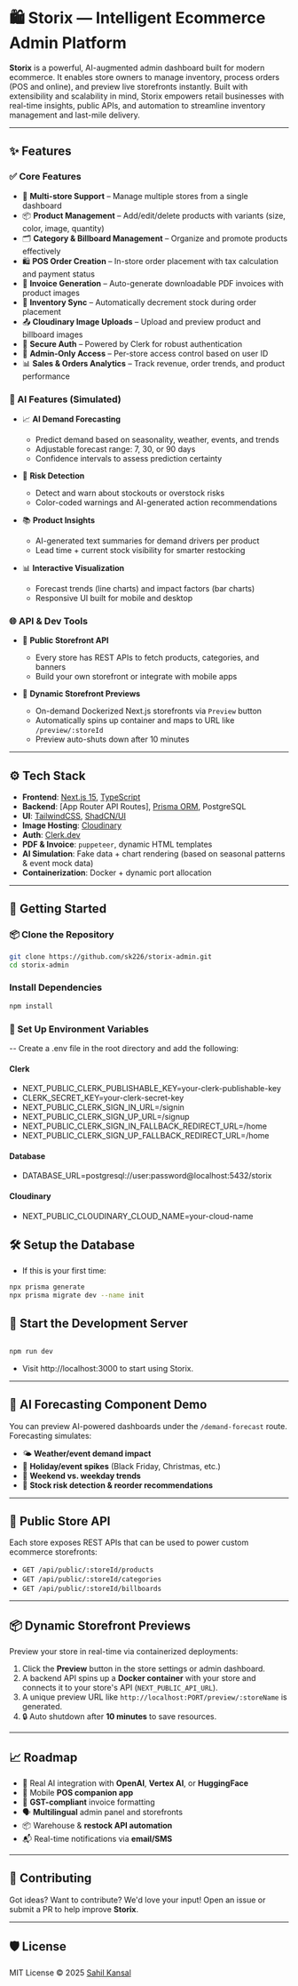 # 🛍️ Storix — Intelligent Ecommerce Admin Platform

**Storix** is a powerful, AI-augmented admin dashboard built for modern ecommerce. It enables store owners to manage inventory, process orders (POS and online), and preview live storefronts instantly. Built with extensibility and scalability in mind, Storix empowers retail businesses with real-time insights, public APIs, and automation to streamline inventory management and last-mile delivery.

---

## ✨ Features

### ✅ Core Features

- 🏪 **Multi-store Support** – Manage multiple stores from a single dashboard
- 📦 **Product Management** – Add/edit/delete products with variants (size, color, image, quantity)
- 🗂️ **Category & Billboard Management** – Organize and promote products effectively
- 🛍️ **POS Order Creation** – In-store order placement with tax calculation and payment status
- 📄 **Invoice Generation** – Auto-generate downloadable PDF invoices with product images
- 🔁 **Inventory Sync** – Automatically decrement stock during order placement
- 📤 **Cloudinary Image Uploads** – Upload and preview product and billboard images
- 🔐 **Secure Auth** – Powered by Clerk for robust authentication
- 🧾 **Admin-Only Access** – Per-store access control based on user ID
- 📊 **Sales & Orders Analytics** – Track revenue, order trends, and product performance

### 🧠 AI Features (Simulated)

- 📈 **AI Demand Forecasting**
  - Predict demand based on seasonality, weather, events, and trends
  - Adjustable forecast range: 7, 30, or 90 days
  - Confidence intervals to assess prediction certainty

- 🚨 **Risk Detection**
  - Detect and warn about stockouts or overstock risks
  - Color-coded warnings and AI-generated action recommendations

- 📚 **Product Insights**
  - AI-generated text summaries for demand drivers per product
  - Lead time + current stock visibility for smarter restocking

- 📊 **Interactive Visualization**
  - Forecast trends (line charts) and impact factors (bar charts)
  - Responsive UI built for mobile and desktop

### 🌐 API & Dev Tools

- 🔗 **Public Storefront API**
  - Every store has REST APIs to fetch products, categories, and banners
  - Build your own storefront or integrate with mobile apps

- 🐳 **Dynamic Storefront Previews**
  - On-demand Dockerized Next.js storefronts via `Preview` button
  - Automatically spins up container and maps to URL like `/preview/:storeId`
  - Preview auto-shuts down after 10 minutes

---

## ⚙️ Tech Stack

- **Frontend**: [Next.js 15](https://nextjs.org/), [TypeScript](https://www.typescriptlang.org/)
- **Backend**: [App Router API Routes], [Prisma ORM](https://www.prisma.io/), PostgreSQL
- **UI**: [TailwindCSS](https://tailwindcss.com/), [ShadCN/UI](https://ui.shadcn.com/)
- **Image Hosting**: [Cloudinary](https://cloudinary.com/)
- **Auth**: [Clerk.dev](https://clerk.dev/)
- **PDF & Invoice**: `puppeteer`, dynamic HTML templates
- **AI Simulation**: Fake data + chart rendering (based on seasonal patterns & event mock data)
- **Containerization**: Docker + dynamic port allocation

---

## 🏁 Getting Started

### 📦 Clone the Repository

```bash
git clone https://github.com/sk226/storix-admin.git
cd storix-admin
```
 
### Install Dependencies

```bash
npm install
```

### 📁 Set Up Environment Variables
-- Create a .env file in the root directory and add the following:


#### Clerk
- NEXT_PUBLIC_CLERK_PUBLISHABLE_KEY=your-clerk-publishable-key
- CLERK_SECRET_KEY=your-clerk-secret-key
- NEXT_PUBLIC_CLERK_SIGN_IN_URL=/signin
- NEXT_PUBLIC_CLERK_SIGN_UP_URL=/signup
- NEXT_PUBLIC_CLERK_SIGN_IN_FALLBACK_REDIRECT_URL=/home
- NEXT_PUBLIC_CLERK_SIGN_UP_FALLBACK_REDIRECT_URL=/home

#### Database
- DATABASE_URL=postgresql://user:password@localhost:5432/storix

#### Cloudinary
- NEXT_PUBLIC_CLOUDINARY_CLOUD_NAME=your-cloud-name

## 🛠️ Setup the Database
- If this is your first time:
```bash
npx prisma generate
npx prisma migrate dev --name init
```

## 🏁 Start the Development Server

```bash

npm run dev
```

- Visit http://localhost:3000 to start using Storix.

---

## 🧠 AI Forecasting Component Demo

You can preview AI-powered dashboards under the `/demand-forecast` route. Forecasting simulates:

- 🌤️ **Weather/event demand impact**
- 🎄 **Holiday/event spikes** (Black Friday, Christmas, etc.)
- 📅 **Weekend vs. weekday trends**
- 🚨 **Stock risk detection & reorder recommendations**

---

## 🔌 Public Store API

Each store exposes REST APIs that can be used to power custom ecommerce storefronts:

- `GET /api/public/:storeId/products`
- `GET /api/public/:storeId/categories`
- `GET /api/public/:storeId/billboards`

---

## 📦 Dynamic Storefront Previews

Preview your store in real-time via containerized deployments:

1. Click the **Preview** button in the store settings or admin dashboard.
2. A backend API spins up a **Docker container** with your store and connects it to your store's API (`NEXT_PUBLIC_API_URL`).
3. A unique preview URL like `http://localhost:PORT/preview/:storeName` is generated.
4. 🔒 Auto shutdown after **10 minutes** to save resources.

---

## 📈 Roadmap

- 🤖 Real AI integration with **OpenAI**, **Vertex AI**, or **HuggingFace**
- 📱 Mobile **POS companion app**
- 🧾 **GST-compliant** invoice formatting
- 🗣️ **Multilingual** admin panel and storefronts
- 📦 Warehouse & **restock API automation**
- 📬 Real-time notifications via **email/SMS**

---

## 🤝 Contributing

Got ideas? Want to contribute? We'd love your input! Open an issue or submit a PR to help improve **Storix**.

---

## 🛡️ License

MIT License © 2025 [Sahil Kansal](https://github.com/sk226)


